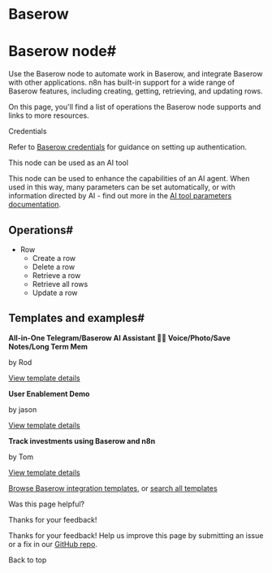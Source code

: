 # Baserow

[ ](https://github.com/n8n-io/n8n-docs/edit/main/docs/integrations/builtin/app-nodes/n8n-nodes-base.baserow.md "Edit this page")

# Baserow node#

Use the Baserow node to automate work in Baserow, and integrate Baserow with other applications. n8n has built-in support for a wide range of Baserow features, including creating, getting, retrieving, and updating rows.

On this page, you'll find a list of operations the Baserow node supports and links to more resources.

Credentials

Refer to [Baserow credentials](../../credentials/baserow/) for guidance on setting up authentication. 

This node can be used as an AI tool

This node can be used to enhance the capabilities of an AI agent. When used in this way, many parameters can be set automatically, or with information directed by AI - find out more in the [AI tool parameters documentation](../../../../advanced-ai/examples/using-the-fromai-function/).

## Operations#

  * Row
    * Create a row
    * Delete a row
    * Retrieve a row
    * Retrieve all rows
    * Update a row



## Templates and examples#

**All-in-One Telegram/Baserow AI Assistant 🤖🧠 Voice/Photo/Save Notes/Long Term Mem**

by Rod

[View template details](https://n8n.io/workflows/2986-all-in-one-telegrambaserow-ai-assistant-voicephotosave-noteslong-term-mem/)

**User Enablement Demo**

by jason

[View template details](https://n8n.io/workflows/1500-user-enablement-demo/)

**Track investments using Baserow and n8n**

by Tom

[View template details](https://n8n.io/workflows/1785-track-investments-using-baserow-and-n8n/)

[Browse Baserow integration templates](https://n8n.io/integrations/baserow/), or [search all templates](https://n8n.io/workflows/)

Was this page helpful? 

Thanks for your feedback! 

Thanks for your feedback! Help us improve this page by submitting an issue or a fix in our [GitHub repo](https://github.com/n8n-io/n8n-docs). 

Back to top 
